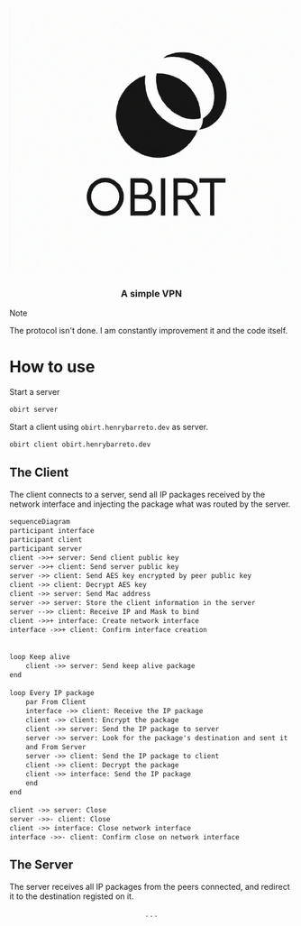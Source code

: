 <p align="center">
  <img src="./logo.png" />
</p>

<h3 align="center">A simple VPN</h3>

> [!NOTE]  
> The protocol isn't done. I am constantly improvement it and the code itself.

# How to use

Start a server

```sh
obirt server
```

Start a client using `obirt.henrybarreto.dev` as server.

```sh
obirt client obirt.henrybarreto.dev
```

## The Client

The client connects to a server, send all IP packages received by the network interface and injecting the package what was routed by the server.

```mermaid
sequenceDiagram
participant interface
participant client
participant server
client ->>+ server: Send client public key
server ->>+ client: Send server public key
server ->> client: Send AES key encrypted by peer public key
client ->> client: Decrypt AES key
client ->> server: Send Mac address
server ->> server: Store the client information in the server
server -->> client: Receive IP and Mask to bind
client ->>+ interface: Create network interface
interface ->>+ client: Confirm interface creation


loop Keep alive
    client ->> server: Send keep alive package
end

loop Every IP package
    par From Client
    interface ->> client: Receive the IP package
    client ->> client: Encrypt the package
    client ->> server: Send the IP package to server
    server ->> server: Look for the package's destination and sent it
    and From Server
    server ->> client: Send the IP package to client
    client ->> client: Decrypt the package
    client ->> interface: Send the IP package
    end
end

client ->> server: Close
server ->>- client: Close
client ->> interface: Close network interface
interface ->>- client: Confirm close on network interface
```

## The Server

The server receives all IP packages from the peers connected, and redirect it to the destination registed on it.

<p align="center">. . .</p>
